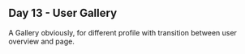 ## Day 13 - User Gallery

A Gallery obviously, for different profile with transition between user overview and page.
